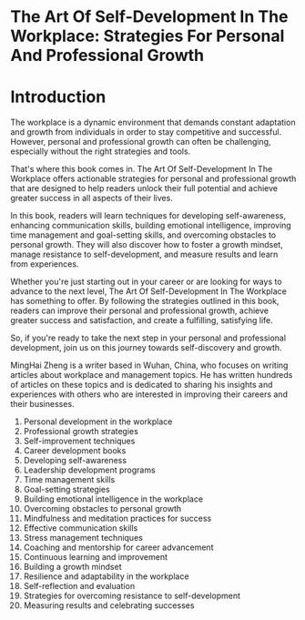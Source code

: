 # The Art Of Self-Development In The Workplace: Strategies For Personal And Professional Growth

# Introduction


The workplace is a dynamic environment that demands constant adaptation and growth from individuals in order to stay competitive and successful. However, personal and professional growth can often be challenging, especially without the right strategies and tools.

That's where this book comes in. The Art Of Self-Development In The Workplace offers actionable strategies for personal and professional growth that are designed to help readers unlock their full potential and achieve greater success in all aspects of their lives.

In this book, readers will learn techniques for developing self-awareness, enhancing communication skills, building emotional intelligence, improving time management and goal-setting skills, and overcoming obstacles to personal growth. They will also discover how to foster a growth mindset, manage resistance to self-development, and measure results and learn from experiences.

Whether you're just starting out in your career or are looking for ways to advance to the next level, The Art Of Self-Development In The Workplace has something to offer. By following the strategies outlined in this book, readers can improve their personal and professional growth, achieve greater success and satisfaction, and create a fulfilling, satisfying life.

So, if you're ready to take the next step in your personal and professional development, join us on this journey towards self-discovery and growth.

MingHai Zheng is a writer based in Wuhan, China, who focuses on writing articles about workplace and management topics. He has written hundreds of articles on these topics and is dedicated to sharing his insights and experiences with others who are interested in improving their careers and their businesses.



1. Personal development in the workplace
2. Professional growth strategies
3. Self-improvement techniques
4. Career development books
5. Developing self-awareness
6. Leadership development programs
7. Time management skills
8. Goal-setting strategies
9. Building emotional intelligence in the workplace
10. Overcoming obstacles to personal growth
11. Mindfulness and meditation practices for success
12. Effective communication skills
13. Stress management techniques
14. Coaching and mentorship for career advancement
15. Continuous learning and improvement
16. Building a growth mindset
17. Resilience and adaptability in the workplace
18. Self-reflection and evaluation
19. Strategies for overcoming resistance to self-development
20. Measuring results and celebrating successes

